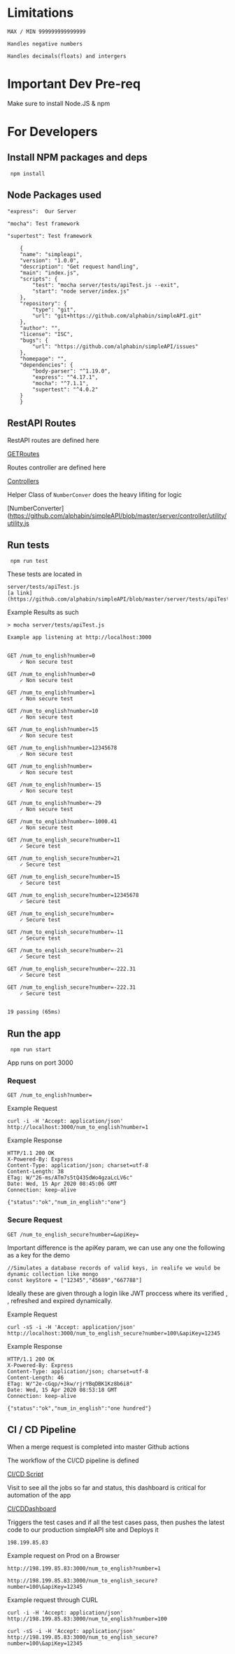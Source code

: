  
# Limitations

    MAX / MIN 999999999999999 

    Handles negative numbers

    Handles decimals(floats) and intergers

# Important Dev Pre-req

Make sure to install Node.JS & npm

# For Developers

## Install NPM packages and deps
     npm install

## Node Packages used 

    "express":  Our Server

    "mocha": Test framework

    "supertest": Test framework


```
    {
    "name": "simpleapi",
    "version": "1.0.0",
    "description": "Get request handling",
    "main": "index.js",
    "scripts": {
        "test": "mocha server/tests/apiTest.js --exit",
        "start": "node server/index.js"
    },
    "repository": {
        "type": "git",
        "url": "git+https://github.com/alphabin/simpleAPI.git"
    },
    "author": "",
    "license": "ISC",
    "bugs": {
        "url": "https://github.com/alphabin/simpleAPI/issues"
    },
    "homepage": "",
    "dependencies": {
        "body-parser": "^1.19.0",
        "express": "^4.17.1",
        "mocha": "^7.1.1",
        "supertest": "^4.0.2"
    }
    }
```
## RestAPI Routes

RestAPI routes are defined here

[GETRoutes](https://github.com/alphabin/simpleAPI/blob/master/server/routes/appRoutes.js)

Routes controller are defined here

[Controllers](https://github.com/alphabin/simpleAPI/blob/master/server/controller/apiController.js)

Helper Class of `NumberConver` does the heavy lifiting for logic

[NumberConverter](https://github.com/alphabin/simpleAPI/blob/master/server/controller/utility/utility.js

## Run tests
     npm run test

These tests are located in

    server/tests/apiTest.js
    [a link](https://github.com/alphabin/simpleAPI/blob/master/server/tests/apiTest.js)

Example Results as such

    > mocha server/tests/apiTest.js

    Example app listening at http://localhost:3000


    GET /num_to_english?number=0
        ✓ Non secure test 

    GET /num_to_english?number=0
        ✓ Non secure test 

    GET /num_to_english?number=1
        ✓ Non secure test 

    GET /num_to_english?number=10
        ✓ Non secure test 

    GET /num_to_english?number=15
        ✓ Non secure test 

    GET /num_to_english?number=12345678
        ✓ Non secure test 

    GET /num_to_english?number=
        ✓ Non secure test 

    GET /num_to_english?number=-15
        ✓ Non secure test 

    GET /num_to_english?number=-29
        ✓ Non secure test 

    GET /num_to_english?number=-1000.41
        ✓ Non secure test 

    GET /num_to_english_secure?number=11
        ✓ Secure test

    GET /num_to_english_secure?number=21
        ✓ Secure test

    GET /num_to_english_secure?number=15
        ✓ Secure test

    GET /num_to_english_secure?number=12345678
        ✓ Secure test

    GET /num_to_english_secure?number=
        ✓ Secure test

    GET /num_to_english_secure?number=-11
        ✓ Secure test

    GET /num_to_english_secure?number=-21
        ✓ Secure test

    GET /num_to_english_secure?number=-222.31
        ✓ Secure test

    GET /num_to_english_secure?number=-222.31
        ✓ Secure test


    19 passing (65ms)
## Run the app
     npm run start

App runs on port 3000

### Request

`GET /num_to_english?number=`

Example Request

    curl -i -H 'Accept: application/json' http://localhost:3000/num_to_english?number=1

Example Response

    HTTP/1.1 200 OK
    X-Powered-By: Express
    Content-Type: application/json; charset=utf-8
    Content-Length: 38
    ETag: W/"26-ms/ATm7s5tQ43SdWo4gzaLcLV6c"
    Date: Wed, 15 Apr 2020 08:45:06 GMT
    Connection: keep-alive

    {"status":"ok","num_in_english":"one"}

### Secure Request

`GET /num_to_english_secure?number=&apiKey=`

Important difference is the apiKey param, we can use any one the following as a key for the demo

    //Simulates a database records of valid keys, in realife we would be dynamic collection like mongo 
    const keyStore = ["12345","45689","667788"]

Ideally these are given through a login like JWT proccess where its verified , , refreshed and expired dynamically.


Example Request

    curl -sS -i -H 'Accept: application/json' http://localhost:3000/num_to_english_secure?number=100\&apiKey=12345

Example Response

    HTTP/1.1 200 OK
    X-Powered-By: Express
    Content-Type: application/json; charset=utf-8
    Content-Length: 46
    ETag: W/"2e-cGqp/+3kw/rjrYBqDBK1Kz8b6i8"
    Date: Wed, 15 Apr 2020 08:53:18 GMT
    Connection: keep-alive

    {"status":"ok","num_in_english":"one hundred"}

## CI / CD Pipeline

When a merge request is completed into master Github actions

The workflow of the CI/CD pipeline is defined

[CI/CD Script](https://github.com/alphabin/simpleAPI/blob/master/.github/workflows/nodejs.yml)

Visit to see all the jobs so far and status, this dashboard is critical for automation of the app 

[CI/CDDashboard](https://github.com/alphabin/simpleAPI/actions?query=workflow%3A%22Node+Github+CI%22)

Triggers the test cases and if all the test cases pass, then pushes the latest code to our production simpleAPI site and Deploys it
    
    198.199.85.83

Example request on Prod on a Browser

    http://198.199.85.83:3000/num_to_english?number=1

    http://198.199.85.83:3000/num_to_english_secure?number=100\&apiKey=12345

Example request through CURL

    curl -i -H 'Accept: application/json' http://198.199.85.83:3000/num_to_english?number=100

    curl -sS -i -H 'Accept: application/json'   http://198.199.85.83:3000/num_to_english_secure?number=100\&apiKey=12345
